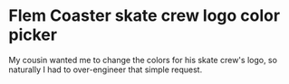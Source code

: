 # Flem Coaster skate crew logo color picker

My cousin wanted me to change the colors for his skate crew's logo, so naturally I had to over-engineer that simple request.
